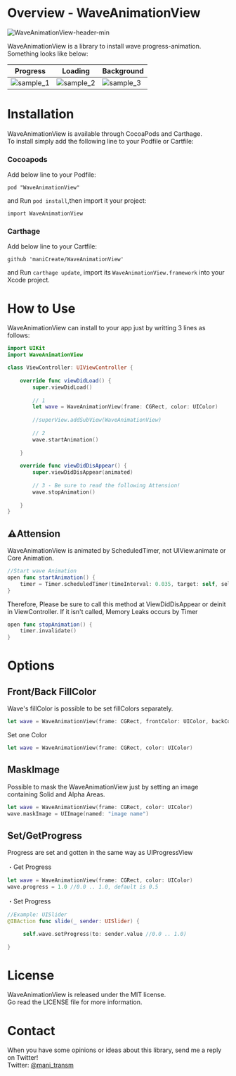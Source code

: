 # Overview - WaveAnimationView

![WaveAnimationView-header-min](https://user-images.githubusercontent.com/44746730/57581092-7295c580-74ed-11e9-8842-220e8299e34e.png)

WaveAnimationView is a library to install wave progress-animation.  
Something looks like below:

| Progress | Loading | Background |
|---|---|---|
| ![sample_1](https://user-images.githubusercontent.com/44746730/57581097-86d9c280-74ed-11e9-99f1-f3d71975d0ca.gif) | ![sample_2](https://user-images.githubusercontent.com/44746730/57581098-86d9c280-74ed-11e9-8683-3b3db94f126d.gif) | ![sample_3](https://user-images.githubusercontent.com/44746730/57581099-86d9c280-74ed-11e9-8ce4-2ccce912b861.gif) |


# Installation

WaveAnimationView is available through CocoaPods and Carthage.   
To install simply add the following line to your Podfile or Cartfile:

### Cocoapods

Add below line to your Podfile:
```
pod "WaveAnimationView"
```
and Run `pod install`,then import it your project:
```
import WaveAnimationView
```

### Carthage
Add below line to your Cartfile:
```
github 'maniCreate/WaveAnimationView'
```
and Run `carthage update`, import its `WaveAnimationView.framework` into your Xcode project.

# How to Use

WaveAnimationView can install to your app just by writting 3 lines as follows:

```swift
import UIKit
import WaveAnimationView

class ViewController: UIViewController {
    
    override func viewDidLoad() {
        super.viewDidLoad()
        
        // 1
        let wave = WaveAnimationView(frame: CGRect, color: UIColor)
        
        //superView.addSubView(WaveAnimationView)
        
        // 2
        wave.startAnimation()
        
    }
    
    override func viewDidDisAppear() {
        super.viewDidDisAppear(animated)
        
        // 3 - Be sure to read the following Attension!
        wave.stopAnimation()
        
    }
}


```

## ⚠️Attension

WaveAnimationView is animated by ScheduledTimer, not UIView.animate or Core Animation.

```swift
//Start wave Animation
open func startAnimation() {
    timer = Timer.scheduledTimer(timeInterval: 0.035, target: self, selector: #selector(waveAnimation), userInfo: nil, repeats: true)
}    
```

Therefore, Please be sure to call this method at ViewDidDisAppear or deinit in ViewController.
If it isn't called, Memory Leaks occurs by Timer

```swift
open func stopAnimation() {
    timer.invalidate()
}
```

# Options

## Front/Back FillColor

Wave's fillColor is possible to be set fillColors separately.
```swift
let wave = WaveAnimationView(frame: CGRect, frontColor: UIColor, backColor: UIColor)
```
Set one Color
```swift
let wave = WaveAnimationView(frame: CGRect, color: UIColor)
```

## MaskImage

Possible to mask the WaveAnimationView just by setting an image containing Solid and Alpha Areas.
```swift
let wave = WaveAnimationView(frame: CGRect, color: UIColor)
wave.maskImage = UIImage(named: "image name")
```

## Set/GetProgress

Progress are set and gotten in the same way as UIProgressView

・Get Progress
```swift
let wave = WaveAnimationView(frame: CGRect, color: UIColor)
wave.progress = 1.0 //0.0 .. 1.0, default is 0.5
```
・Set Progress
```swift
//Example: UISlider
@IBAction func slide(_ sender: UISlider) {

     self.wave.setProgress(to: sender.value //0.0 .. 1.0)
     
}
```

# License

WaveAnimationView is released under the MIT license.  
Go read the LICENSE file for more information.

# Contact

When you have some opinions or ideas about this library, send me a reply on Twitter!  
Twitter: [@mani_transm](https://twitter.com/mani_transm)
